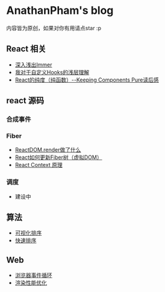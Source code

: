 # AnathanPham's blog

内容皆为原创，如果对你有用请点star :p

## React 相关

- [深入浅出Immer](https://github.com/AnathanPham/blog/issues/85)
- [我对于自定义Hooks的浅层理解](https://github.com/AnathanPham/blog/issues/87)
- [React的纯度（纯函数）--Keeping Components Pure读后感](https://github.com/AnathanPham/blog/issues/86)


## react 源码

### 合成事件



### Fiber

- [ReactDOM.render做了什么](https://github.com/AnathanPham/blog/issues/26)
- [React如何更新Fiber树（虚拟DOM）](https://github.com/AnathanPham/blog/issues/27)
- [React Context 原理](https://github.com/AnathanPham/blog/issues/25)


### 调度

- 建设中

## 算法
- [可视化排序](https://anathanpham.github.io/blog/)
- [快速排序](https://github.com/AnathanPham/blog/issues/14)

## Web
- [浏览器事件循环](https://github.com/AnathanPham/blog/issues/22)
- [渲染性能优化](https://github.com/AnathanPham/blog/issues/36)

